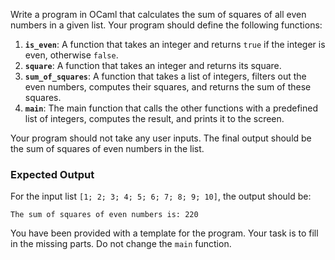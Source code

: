 Write a program in OCaml that calculates the sum of squares of all even numbers in a given list. Your program should define the following functions:

1. **`is_even`**: A function that takes an integer and returns `true` if the integer is even, otherwise `false`.
2. **`square`**: A function that takes an integer and returns its square.
3. **`sum_of_squares`**: A function that takes a list of integers, filters out the even numbers, computes their squares, and returns the sum of these squares.
4. **`main`**: The main function that calls the other functions with a predefined list of integers, computes the result, and prints it to the screen.

Your program should not take any user inputs. The final output should be the sum of squares of even numbers in the list.

### Expected Output

For the input list `[1; 2; 3; 4; 5; 6; 7; 8; 9; 10]`, the output should be:

```
The sum of squares of even numbers is: 220
```

You have been provided with a template for the program. Your task is to fill in the missing parts. Do not change the `main` function.